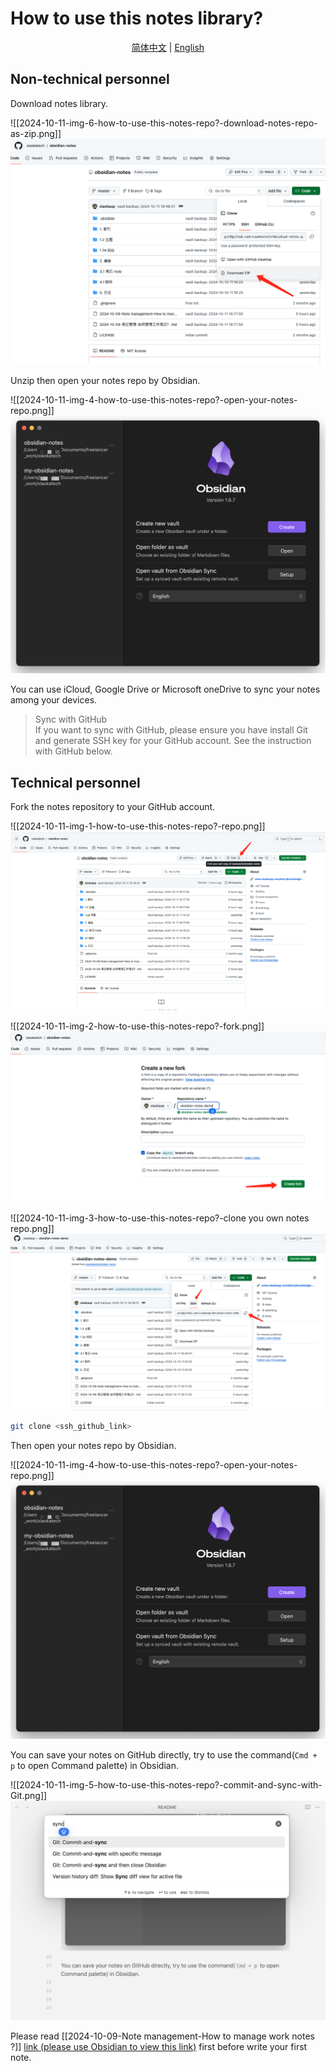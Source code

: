 # How to use this notes library?

<p align="center">
  <a href="./README.md">简体中文</a> |
  <a href="./README_en.md">English</a>
</p>

## Non-technical personnel

Download notes library.

![[2024-10-11-img-6-how-to-use-this-notes-repo?-download-notes-repo-as-zip.png]]
![2024-10-11-img-6-how-to-use-this-notes-repo?-download-notes-repo-as-zip.png](./4.1%20附件/2024-10-11-img-6-how-to-use-this-notes-repo%3F-download-notes-repo-as-zip.png)

Unzip then open your notes repo by Obsidian.

![[2024-10-11-img-4-how-to-use-this-notes-repo?-open-your-notes-repo.png]]
![2024-10-11-img-4-how-to-use-this-notes-repo?-open-your-notes-repo.png](./4.1%20附件/2024-10-11-img-4-how-to-use-this-notes-repo%3F-open-your-notes-repo.png)

You can use iCloud, Google Drive or Microsoft oneDrive to sync your notes among your devices.

> Sync with GitHub  
> If you want to sync with GitHub, please ensure you have install Git and generate SSH key for your GitHub account.
> See the instruction with GitHub below.

## Technical personnel

Fork the notes repository to your GitHub account.

![[2024-10-11-img-1-how-to-use-this-notes-repo?-repo.png]]
![2024-10-11-img-1-how-to-use-this-notes-repo?-repo.png](./4.1%20附件/2024-10-11-img-1-how-to-use-this-notes-repo%3F-repo.png)

![[2024-10-11-img-2-how-to-use-this-notes-repo?-fork.png]]
![2024-10-11-img-2-how to use this notes repo?-fork.png](./4.1%20附件/2024-10-11-img-2-how-to-use-this-notes-repo%3F-fork.png)

![[2024-10-11-img-3-how-to-use-this-notes-repo?-clone you own notes repo.png]]
![2024-10-11-img-3-how to use this notes repo?-clone you own notes repo.png](./4.1%20附件/2024-10-11-img-3-how-to-use-this-notes-repo%3F-clone%20you%20own%20notes%20repo.png)

```bash
git clone <ssh_github_link>
```

Then open your notes repo by Obsidian.

![[2024-10-11-img-4-how-to-use-this-notes-repo?-open-your-notes-repo.png]]
![2024-10-11-img-4-how-to-use-this-notes-repo?-open-your-notes-repo.png](./4.1%20附件/2024-10-11-img-4-how-to-use-this-notes-repo%3F-open-your-notes-repo.png)

You can save your notes on GitHub directly, try to use the command(`Cmd + p` to open Command palette) in Obsidian.

![[2024-10-11-img-5-how-to-use-this-notes-repo?-commit-and-sync-with-Git.png]]
![2024-10-11-img-5-how to use this notes repo?-commit-and-sync-with-Git.png](./4.1%20附件/2024-10-11-img-5-how-to-use-this-notes-repo%3F-commit-and-sync-with-Git.png)

Please read [[2024-10-09-Note management-How to manage work notes ?]] [link (please use Obsidian to view this link)](./2024-10-09-Note%20management-How%20to%20manage%20work%20notes%20%3F.md) first before write your first note.
